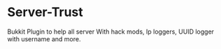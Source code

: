Server-Trust
============

Bukkit Plugin to help all server With hack mods, Ip loggers, UUID logger with username and more.
